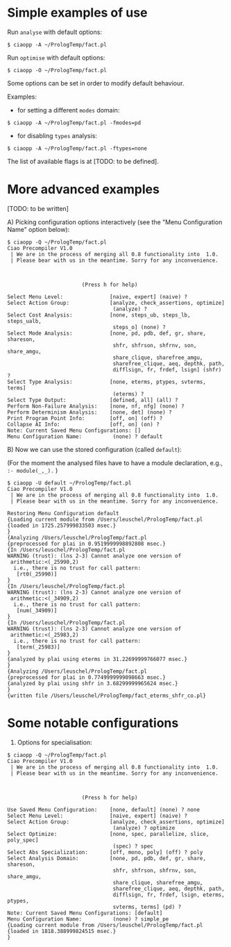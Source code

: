 # Simple examples of use

Run `analyse` with default options:
```  
$ ciaopp -A ~/PrologTemp/fact.pl
```
Run `optimise` with default options:
```
$ ciaopp -O ~/PrologTemp/fact.pl
```
Some options can be set in order to modify default behaviour.

Examples:
 - for setting a different `modes` domain:
```
$ ciaopp -A ~/PrologTemp/fact.pl -fmodes=pd
```
 - for disabling `types` analysis:
```
$ ciaopp -A ~/PrologTemp/fact.pl -ftypes=none
```

The list of available flags is at [TODO: to be defined].

# More advanced examples

[TODO: to be written]

A) Picking configuration options interactively (see the "Menu
   Configuration Name" option below):
```
$ ciaopp -Q ~/PrologTemp/fact.pl
Ciao Precompiler V1.0
 | We are in the process of merging all 0.8 functionality into  1.0.
 | Please bear with us in the meantime. Sorry for any inconvenience.



                        (Press h for help)

Select Menu Level:               [naive, expert] (naive) ? 
Select Action Group:             [analyze, check_assertions, optimize]
                                  (analyze) ? 
Select Cost Analysis:            [none, steps_ub, steps_lb, steps_ualb, 
                                  steps_o] (none) ? 
Select Mode Analysis:            [none, pd, pdb, def, gr, share, shareson, 
                                  shfr, shfrson, shfrnv, son, share_amgu, 
                                  share_clique, sharefree_amgu, 
                                  sharefree_clique, aeq, depthk, path, 
                                  difflsign, fr, frdef, lsign] (shfr) ? 
Select Type Analysis:            [none, eterms, ptypes, svterms, terms]
                                  (eterms) ? 
Select Type Output:              [defined, all] (all) ? 
Perform Non-Failure Analysis:    [none, nf, nfg] (none) ? 
Perform Determinism Analysis:    [none, det] (none) ? 
Print Program Point Info:        [off, on] (off) ? 
Collapse AI Info:                [off, on] (on) ? 
Note: Current Saved Menu Configurations: []
Menu Configuration Name:          (none) ? default
```

B) Now we can use the stored configuration (called `default`):

(For the moment the analysed files have to have a module declaration,
e.g., `:- module(_,_).` )
 
```
$ ciaopp -U default ~/PrologTemp/fact.pl
Ciao Precompiler V1.0
 | We are in the process of merging all 0.8 functionality into  1.0.
 | Please bear with us in the meantime. Sorry for any inconvenience.

Restoring Menu Configuration default
{Loading current module from /Users/leuschel/PrologTemp/fact.pl
{loaded in 1725.257999833503 msec.}
}
{Analyzing /Users/leuschel/PrologTemp/fact.pl
{preprocessed for plai in 0.9519999998892808 msec.}
{In /Users/leuschel/PrologTemp/fact.pl
WARNING (trust): (lns 2-3) Cannot analyze one version of 
 arithmetic:<(_25990,2)
  i.e., there is no trust for call pattern:
   [rt0(_25990)]
}
{In /Users/leuschel/PrologTemp/fact.pl
WARNING (trust): (lns 2-3) Cannot analyze one version of 
 arithmetic:<(_34909,2)
  i.e., there is no trust for call pattern:
   [num(_34909)]
}
{In /Users/leuschel/PrologTemp/fact.pl
WARNING (trust): (lns 2-3) Cannot analyze one version of 
 arithmetic:<(_25983,2)
  i.e., there is no trust for call pattern:
   [term(_25983)]
}
{analyzed by plai using eterms in 31.22699999766077 msec.}
}
{Analyzing /Users/leuschel/PrologTemp/fact.pl
{preprocessed for plai in 0.7749999999098663 msec.}
{analyzed by plai using shfr in 3.68299999965624 msec.}
}
{written file /Users/leuschel/PrologTemp/fact_eterms_shfr_co.pl}
```

# Some notable configurations

1) Options for specialisation:
```
$ ciaopp -Q ~/PrologTemp/fact.pl
Ciao Precompiler V1.0
 | We are in the process of merging all 0.8 functionality into  1.0.
 | Please bear with us in the meantime. Sorry for any inconvenience.



                        (Press h for help)

Use Saved Menu Configuration:    [none, default] (none) ? none
Select Menu Level:               [naive, expert] (naive) ?    
Select Action Group:             [analyze, check_assertions, optimize]
                                  (analyze) ? optimize
Select Optimize:                 [none, spec, parallelize, slice, poly_spec]
                                  (spec) ? spec
Select Abs Specialization:       [off, mono, poly] (off) ? poly
Select Analysis Domain:          [none, pd, pdb, def, gr, share, shareson, 
                                  shfr, shfrson, shfrnv, son, share_amgu, 
                                  share_clique, sharefree_amgu, 
                                  sharefree_clique, aeq, depthk, path, 
                                  difflsign, fr, frdef, lsign, eterms, ptypes, 
                                  svterms, terms] (pd) ? 
Note: Current Saved Menu Configurations: [default]
Menu Configuration Name:          (none) ? simple_pe
{Loading current module from /Users/leuschel/PrologTemp/fact.pl
{loaded in 1818.388999824515 msec.}
}
```
